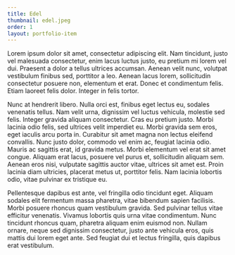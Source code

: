 ```yaml
---
title: Edel
thumbnail: edel.jpeg
order: 1
layout: portfolio-item
---
```


Lorem ipsum dolor sit amet, consectetur adipiscing elit. Nam tincidunt, justo vel malesuada consectetur, enim lacus luctus justo, eu pretium mi lorem vel dui. Praesent a dolor a tellus ultrices accumsan. Aenean velit nunc, volutpat vestibulum finibus sed, porttitor a leo. Aenean lacus lorem, sollicitudin consectetur posuere non, elementum et erat. Donec et condimentum felis. Etiam laoreet felis dolor. Integer in felis tortor.

Nunc at hendrerit libero. Nulla orci est, finibus eget lectus eu, sodales venenatis tellus. Nam velit urna, dignissim vel luctus vehicula, molestie sed felis. Integer gravida aliquam consectetur. Cras eu pretium justo. Morbi lacinia odio felis, sed ultrices velit imperdiet eu. Morbi gravida sem eros, eget iaculis arcu porta in. Curabitur sit amet magna non lectus eleifend convallis. Nunc justo dolor, commodo vel enim ac, feugiat lacinia odio. Mauris ac sagittis erat, id gravida metus. Morbi elementum vel erat sit amet congue. Aliquam erat lacus, posuere vel purus et, sollicitudin aliquam sem. Aenean eros nisi, vulputate sagittis auctor vitae, ultrices sit amet est. Proin lacinia diam ultricies, placerat metus ut, porttitor felis. Nam lacinia lobortis odio, vitae pulvinar ex tristique eu.

Pellentesque dapibus est ante, vel fringilla odio tincidunt eget. Aliquam sodales elit fermentum massa pharetra, vitae bibendum sapien facilisis. Morbi posuere rhoncus quam vestibulum gravida. Sed pulvinar tellus vitae efficitur venenatis. Vivamus lobortis quis urna vitae condimentum. Nunc tincidunt rhoncus quam, pharetra aliquam enim euismod non. Nullam ornare, neque sed dignissim consectetur, justo ante vehicula eros, quis mattis dui lorem eget ante. Sed feugiat dui et lectus fringilla, quis dapibus erat vestibulum. 
